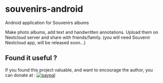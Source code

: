# souvenirs-android

Android application for Souvenirs albums

Make photo albums, add text and handwritten annotations.
Upload them on Nextcloud server and share with friends/family.
(you will need Souvenir Nextcloud app, will be released soon...)

## Found it useful ?

If you found this project valuable, and want to encourage the author, you can donate at :
[![paypal](https://www.paypalobjects.com/en_US/i/btn/btn_donateCC_LG.gif)](https://www.paypal.com/cgi-bin/webscr?cmd=_s-xclick&hosted_button_id=TRY8KXAN39KJL&source=url)

